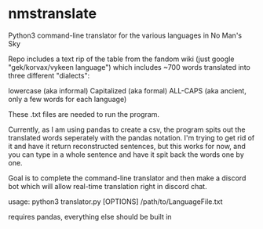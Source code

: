 # nmstranslate
Python3 command-line translator for the various languages in No Man's Sky

Repo includes a text rip of the table from the fandom wiki (just google "gek/korvax/vykeen language") which includes ~700 words translated into three different "dialects":

lowercase (aka informal)
Capitalized (aka formal) 
ALL-CAPS (aka ancient, only a few words for each language) 

These .txt files are needed to run the program.

Currently, as I am using pandas to create a csv, the program spits out the translated words seperately with the pandas notation. I'm trying to get rid of it and have it return reconstructed sentences, but this works for now, and you can type in a whole sentence and have it spit back the words one by one.

Goal is to complete the command-line translator and then make a discord bot which will allow real-time translation right in discord chat.

usage: python3 translator.py [OPTIONS] /path/to/LanguageFile.txt

requires pandas, everything else should be built in

